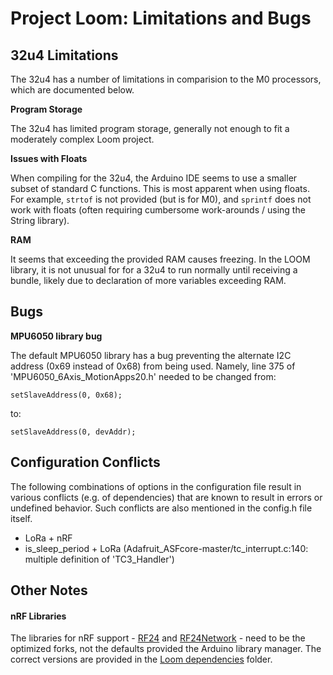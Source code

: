 # Project Loom: Limitations and Bugs

## 32u4 Limitations

The 32u4 has a number of limitations in comparision to the M0 processors, which are documented below.

**Program Storage**

The 32u4 has limited program storage, generally not enough to fit a moderately complex Loom project.

**Issues with Floats**

When compiling for the 32u4, the Arduino IDE seems to use a smaller subset of standard C functions. This is most apparent when using floats. For example, `strtof` is not provided (but is for M0), and `sprintf` does not work with floats (often requiring cumbersome work-arounds / using the String library).

**RAM**

It seems that exceeding the provided RAM causes freezing. In the LOOM library, it is not unusual for for a 32u4 to run normally until receiving a bundle, likely due to declaration of more variables exceeding RAM.

## Bugs

**MPU6050 library bug** 

The default MPU6050 library has a bug preventing the alternate I2C address (0x69 instead of 0x68) from being used. Namely, line 375 of 'MPU6050_6Axis_MotionApps20.h' needed to be changed from:

    setSlaveAddress(0, 0x68);
to:

```
setSlaveAddress(0, devAddr);
```

## Configuration Conflicts

The following combinations of options in the configuration file result in various conflicts (e.g. of dependencies) that are known to result in errors or undefined behavior. Such conflicts are also mentioned in the config.h file itself.

- LoRa + nRF
- is_sleep_period + LoRa (Adafruit_ASFcore-master/tc_interrupt.c:140: multiple definition of 'TC3_Handler')

## Other Notes

#### nRF Libraries

The libraries for nRF support - [RF24](https://github.com/nRF24/RF24) and [RF24Network](https://github.com/nRF24/RF24Network) - need to be the optimized forks, not the defaults provided the Arduino library manager. The correct versions are provided in the [Loom dependencies](https://github.com/OPEnSLab-OSU/InternetOfAg/tree/master/Dependencies) folder.